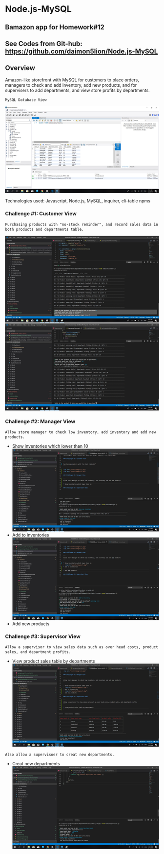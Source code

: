 # Node.js-MySQL

## Bamazon app for Homework#12

## See Codes from Git-hub: https://github.com/daimon5lion/Node.js-MySQL

## Overview

Amazon-like storefront with MySQL for customers to place orders, managers to check and add inventory, add new products, and for supervisers to add departments, and view store profits by departments.

```
MySQL Database View
```

<img src="assets/images/db.jpg">

Technologies used: Javascript, Node.js, MySQL, inquirer, cli-table npms

### Challenge #1: Customer View

```
Purchasing products with "no-stock reminder", and record sales data in both products and departments table.
```

<img src="assets/images/1.jpg">
<img src="assets/images/2.jpg">

### Challenge #2: Manager View

```
Allow store manager to check low inventory, add inventory and add new products.
```

- Show inventories which lower than 10
  <img src="assets/images/3.jpg">
- Add to inventories
  <img src="assets/images/4.jpg">
- Add new products

### Challenge #3: Supervisor View

```
Allow a supervisor to view sales data such as over head costs, product sales, and department profits.
```

- View product sales table by departments
  <img src="assets/images/6.jpg">

```
Also allow a supervisoer to creat new departments.
```

- Creat new departments
  <img src="assets/images/7.jpg">
